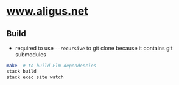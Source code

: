 # www.aligus.net

## Build

* required to use `--recursive` to git clone because it contains git submodules


```bash
make  # to build Elm dependencies
stack build
stack exec site watch
```
